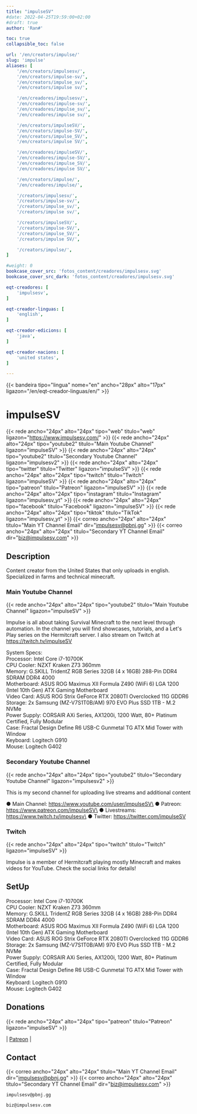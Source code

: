 ```yaml
---
title: "impulseSV"
#date: 2022-04-25T19:59:00+02:00
#draft: true
author: 'Ran#'

toc: true
collapsible_toc: false

url: '/en/creators/impulse/'
slug: 'impulse'
aliases: [
    '/en/creators/impulsesv/',
    '/en/creators/impulse-sv/',
    '/en/creators/impulse_sv/',
    '/en/creators/impulse sv/',

    '/en/creadores/impulsesv/',
    '/en/creadores/impulse-sv/',
    '/en/creadores/impulse_sv/',
    '/en/creadores/impulse sv/',

    '/en/creators/impulseSV/',
    '/en/creators/impulse-SV/',
    '/en/creators/impulse_SV/',
    '/en/creators/impulse SV/',

    '/en/creadores/impulseSV/',
    '/en/creadores/impulse-SV/',
    '/en/creadores/impulse_SV/',
    '/en/creadores/impulse SV/',

    '/en/creators/impulse/',
    '/en/creadores/impulse/',

    '/creators/impulsesv/',
    '/creators/impulse-sv/',
    '/creators/impulse_sv/',
    '/creators/impulse sv/',

    '/creators/impulseSV/',
    '/creators/impulse-SV/',
    '/creators/impulse_SV/',
    '/creators/impulse SV/',

    '/creators/impulse/',
]

#weight: 0
bookcase_cover_src: 'fotos_content/creadores/impulsesv.svg'
bookcase_cover_src_dark: 'fotos_content/creadores/impulsesv.svg'

eqt-creadores: [
    'impulsesv',
]

eqt-creador-linguas: [
    'english',
]

eqt-creador-edicions: [
    'java',
]

eqt-creador-nacions: [
    'united states',
]

---
```


{{< bandeira tipo="lingua" nome="en" ancho="28px" alto="17px" ligazon="/en/eqt-creador-linguas/en/" >}}

# impulseSV

{{< rede ancho="24px" alto="24px" tipo="web" titulo="web" ligazon="https://www.impulsesv.com/" >}}
{{< rede ancho="24px" alto="24px" tipo="youtube2" titulo="Main Youtube Channel" ligazon="impulseSV" >}}
{{< rede ancho="24px" alto="24px" tipo="youtube2" titulo="Secondary Youtube Channel" ligazon="impulsesv2" >}}
{{< rede ancho="24px" alto="24px" tipo="twitter" titulo="Twitter" ligazon="impulseSV" >}}
{{< rede ancho="24px" alto="24px" tipo="twitch" titulo="Twitch" ligazon="impulseSV" >}}
{{< rede ancho="24px" alto="24px" tipo="patreon" titulo="Patreon" ligazon="impulseSV" >}}
{{< rede ancho="24px" alto="24px" tipo="instagram" titulo="Instagram" ligazon="impulsesv_yt" >}}
{{< rede ancho="24px" alto="24px" tipo="facebook" titulo="Facebook" ligazon="impulseSV" >}}
{{< rede ancho="24px" alto="24px" tipo="tiktok" titulo="TikTok" ligazon="impulsesv_yt" >}}
{{< correo ancho="24px" alto="24px" titulo="Main YT Channel Email" dir="impulsesv@pbnj.gg" >}}
{{< correo ancho="24px" alto="24px" titulo="Secondary YT Channel Email" dir="biz@impulsesv.com" >}}

## Description

Content creator from the United States that only uploads in english.\
Specialized in farms and technical minecraft.

### Main Youtube Channel

{{< rede ancho="24px" alto="24px" tipo="youtube2" titulo="Main Youtube Channel" ligazon="impulseSV" >}}

Impulse is all about taking Survival Minecraft to the next level through automation.
In the channel you will find showcases, tutorials, and a Let's Play series on the Hermitcraft server.
I also stream on Twitch at https://twitch.tv/impulseSV

System Specs:\
Processor:  Intel Core i7-10700K\
CPU Cooler:  NZXT Kraken Z73 360mm\
Memory:  G.SKILL TridentZ RGB Series 32GB (4 x 16GB) 288-Pin DDR4 SDRAM DDR4 4000\
Motherboard: ASUS ROG Maximus XII Formula Z490 (WiFi 6) LGA 1200 (Intel 10th Gen) ATX Gaming Motherboard\
Video Card:  ASUS ROG Strix GeForce RTX 2080TI Overclocked 11G GDDR6\
Storage: 2x Samsung (MZ-V7S1T0B/AM) 970 EVO Plus SSD 1TB - M.2 NVMe\
Power Supply: CORSAIR AXi Series, AX1200i, 1200 Watt, 80+ Platinum Certified, Fully Modular\
Case: Fractal Design Define R6 USB-C Gunmetal TG ATX Mid Tower with Window\
Keyboard:  Logitech G910\
Mouse:  Logitech G402

### Secondary Youtube Channel

{{< rede ancho="24px" alto="24px" tipo="youtube2" titulo="Secondary Youtube Channel" ligazon="impulsesv2" >}}

This is my second channel for uploading live streams and additional content

● Main Channel:  https://www.youtube.com/user/impulseSV\
● Patreon:  https://www.patreon.com/impulseSV\
● Livestreams:  https://www.twitch.tv/impulsesv\
● Twitter:  https://twitter.com/impulseSV

### Twitch

{{< rede ancho="24px" alto="24px" tipo="twitch" titulo="Twitch" ligazon="impulseSV" >}}

Impulse is a member of Hermitcraft playing mostly Minecraft and makes videos for YouTube.
Check the social links for details!

## SetUp

Processor:  Intel Core i7-10700K\
CPU Cooler:  NZXT Kraken Z73 360mm\
Memory:  G.SKILL TridentZ RGB Series 32GB (4 x 16GB) 288-Pin DDR4 SDRAM DDR4 4000\
Motherboard: ASUS ROG Maximus XII Formula Z490 (WiFi 6) LGA 1200 (Intel 10th Gen) ATX Gaming Motherboard\
Video Card:  ASUS ROG Strix GeForce RTX 2080TI Overclocked 11G GDDR6\
Storage: 2x Samsung (MZ-V7S1T0B/AM) 970 EVO Plus SSD 1TB - M.2 NVMe\
Power Supply: CORSAIR AXi Series, AX1200i, 1200 Watt, 80+ Platinum Certified, Fully Modular\
Case: Fractal Design Define R6 USB-C Gunmetal TG ATX Mid Tower with Window\
Keyboard:  Logitech G910\
Mouse:  Logitech G402

## Donations

{{< rede ancho="24px" alto="24px" tipo="patreon" titulo="Patreon" ligazon="impulseSV" >}}

|
[Patreon](https://www.patreon.com/impulseSV)
|

## Contact

{{< correo ancho="24px" alto="24px" titulo="Main YT Channel Email" dir="impulsesv@pbnj.gg" >}}
{{< correo ancho="24px" alto="24px" titulo="Secondary YT Channel Email" dir="biz@impulsesv.com" >}}

```
impulsesv@pbnj.gg
```
```
biz@impulsesv.com
```
